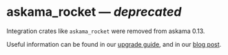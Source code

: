 # askama_rocket — *deprecated*

Integration crates like `askama_rocket` were removed from askama 0.13.

Useful information can be found in our [upgrade guide], and in our [blog post].

[upgrade guide]: https://askama.readthedocs.io/en/v0.13.0/upgrading.html
[blog post]: https://blog.guillaume-gomez.fr/articles/2025-03-19+Askama+and+Rinja+merge
